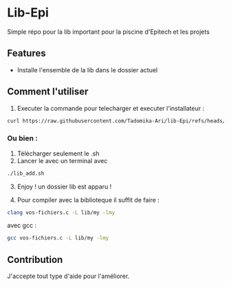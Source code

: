 # Lib-Epi

Simple répo pour la lib important pour la piscine d'Epitech et les projets

## Features
- Installe l'ensemble de la lib dans le dossier actuel 



## Comment l'utiliser
1. Executer la commande pour telecharger et executer l'installateur :  
``` bash
curl https://raw.githubusercontent.com/Tadomika-Ari/lib-Epi/refs/heads/main/lib_add.sh | bash -s
```
### Ou bien : 
1. Télécharger seulement le .sh
2. Lancer le avec un terminal avec  
``` bash
./lib_add.sh
```
3. Enjoy ! un dossier lib est apparu ! 

4. Pour compiler avec la biblioteque il suffit de faire :

``` bash
clang vos-fichiers.c -L lib/my -lmy
```

avec gcc :
``` bash
gcc vos-fichiers.c -L lib/my -lmy
```
## Contribution
J'accepte tout type d'aide pour l'améliorer. 
